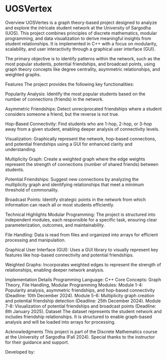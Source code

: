 # UOSVertex
Overview
UOSVertes is a graph theory-based project designed to analyze and explore the intricate student network at the University of Sargodha (UOS). This project combines principles of discrete mathematics, modular programming, and data visualization to derive meaningful insights from student relationships. It is implemented in C++ with a focus on modularity, scalability, and user interactivity through a graphical user interface (GUI).

The primary objective is to identify patterns within the network, such as the most popular students, potential friendships, and broadcast points, using graph theory concepts like degree centrality, asymmetric relationships, and weighted graphs.

Features
The project provides the following key functionalities:

Popularity Analysis:
Identify the most popular students based on the number of connections (friends) in the network.

Asymmetric Friendships:
Detect unreciprocated friendships where a student considers someone a friend, but the reverse is not true.

Hop-Based Connectivity:
Find students who are 1-hop, 2-hop, or 3-hop away from a given student, enabling deeper analysis of connectivity levels.

Visualization:
Graphically represent the network, hop-based connections, and potential friendships using a GUI for enhanced clarity and understanding.

Multiplicity Graph:
Create a weighted graph where the edge weights represent the strength of connections (number of shared friends) between students.

Potential Friendships:
Suggest new connections by analyzing the multiplicity graph and identifying relationships that meet a minimum threshold of commonality.

Broadcast Points:
Identify strategic points in the network from which information can reach all or most students efficiently.

Technical Highlights
Modular Programming:
The project is structured into independent modules, each responsible for a specific task, ensuring clear parameterization, outcomes, and maintainability.

File Handling:
Data is read from files and organized into arrays for efficient processing and manipulation.

Graphical User Interface (GUI):
Uses a GUI library to visually represent key features like hop-based connectivity and potential friendships.

Weighted Graphs:
Incorporates weighted edges to represent the strength of relationships, enabling deeper network analysis.

Implementation Details
Programming Language: C++
Core Concepts: Graph Theory, File Handling, Modular Programming
Modules:
Module 1-4: Popularity analysis, asymmetric friendships, and hop-based connectivity (Deadline: 10th December 2024).
Module 5-6: Multiplicity graph creation and potential friendship detection (Deadline: 25th December 2024).
Module 7-8: Visualization of potential friendships and broadcast points (Deadline: 8th January 2025).
Dataset
The dataset represents the student network and includes friendship relationships. It is structured to enable graph-based analysis and will be loaded into arrays for processing.


Acknowledgments
This project is part of the Discrete Mathematics course at the University of Sargodha (Fall 2024). Special thanks to the instructor for their guidance and support.

Developed by: 
